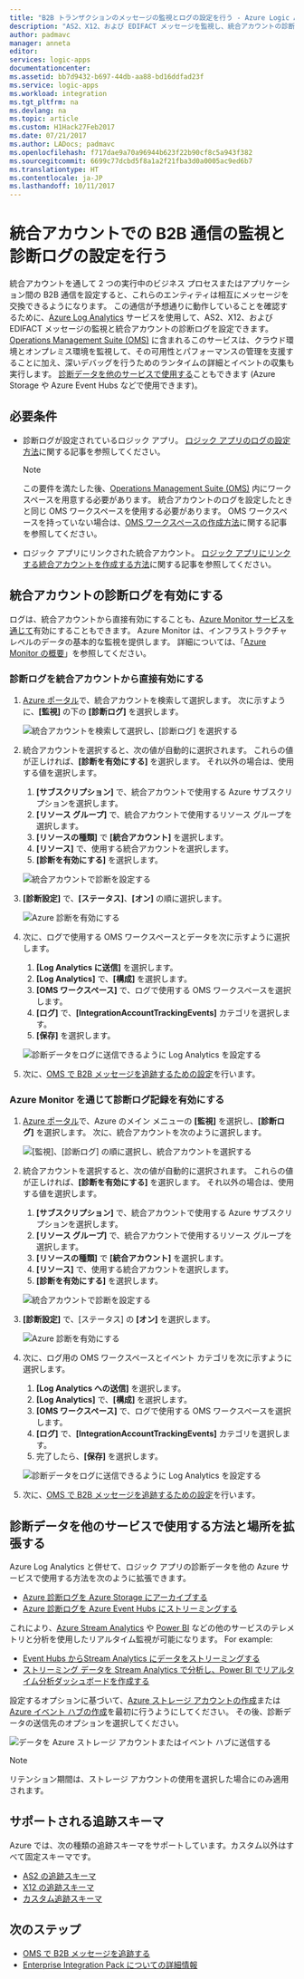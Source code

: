 ```yaml
---
title: "B2B トランザクションのメッセージの監視とログの設定を行う - Azure Logic Apps | Microsoft Docs"
description: "AS2、X12、および EDIFACT メッセージを監視し、統合アカウントの診断ログを開始します"
author: padmavc
manager: anneta
editor: 
services: logic-apps
documentationcenter: 
ms.assetid: bb7d9432-b697-44db-aa88-bd16ddfad23f
ms.service: logic-apps
ms.workload: integration
ms.tgt_pltfrm: na
ms.devlang: na
ms.topic: article
ms.custom: H1Hack27Feb2017
ms.date: 07/21/2017
ms.author: LADocs; padmavc
ms.openlocfilehash: f717dae9a70a96944b623f22b90cf8c5a943f382
ms.sourcegitcommit: 6699c77dcbd5f8a1a2f21fba3d0a0005ac9ed6b7
ms.translationtype: HT
ms.contentlocale: ja-JP
ms.lasthandoff: 10/11/2017
---
```

# <a name="monitor-and-set-up-diagnostics-logging-for-b2b-communication-in-integration-accounts"></a>統合アカウントでの B2B 通信の監視と診断ログの設定を行う

統合アカウントを通して 2 つの実行中のビジネス プロセスまたはアプリケーション間の B2B 通信を設定すると、これらのエンティティは相互にメッセージを交換できるようになります。 この通信が予想通りに動作していることを確認するために、[Azure Log Analytics](../log-analytics/log-analytics-overview.md) サービスを使用して、AS2、X12、および EDIFACT メッセージの監視と統合アカウントの診断ログを設定できます。 [Operations Management Suite (OMS)](../operations-management-suite/operations-management-suite-overview.md) に含まれるこのサービスは、クラウド環境とオンプレミス環境を監視して、その可用性とパフォーマンスの管理を支援することに加え、深いデバッグを行うためのランタイムの詳細とイベントの収集も実行します。 [診断データを他のサービスで使用する](#extend-diagnostic-data)こともできます (Azure Storage や Azure Event Hubs などで使用できます)。

## <a name="requirements"></a>必要条件

* 診断ログが設定されているロジック アプリ。 [ロジック アプリのログの設定方法](../logic-apps/logic-apps-monitor-your-logic-apps.md#azure-diagnostics)に関する記事を参照してください。

  > [!NOTE]
  > この要件を満たした後、[Operations Management Suite (OMS)](../operations-management-suite/operations-management-suite-overview.md) 内にワークスペースを用意する必要があります。 統合アカウントのログを設定したときと同じ OMS ワークスペースを使用する必要があります。 OMS ワークスペースを持っていない場合は、[OMS ワークスペースの作成方法](../log-analytics/log-analytics-get-started.md)に関する記事を参照してください。

* ロジック アプリにリンクされた統合アカウント。 [ロジック アプリにリンクする統合アカウントを作成する方法](../logic-apps/logic-apps-enterprise-integration-create-integration-account.md)に関する記事を参照してください。

## <a name="turn-on-diagnostics-logging-for-your-integration-account"></a>統合アカウントの診断ログを有効にする

ログは、統合アカウントから直接有効にすることも、[Azure Monitor サービスを通じて](#azure-monitor-service)有効にすることもできます。 Azure Monitor は、インフラストラクチャ レベルのデータの基本的な監視を提供します。 詳細については、「[Azure Monitor の概要](../monitoring-and-diagnostics/monitoring-overview-azure-monitor.md)」を参照してください。

### <a name="turn-on-diagnostics-logging-directly-from-your-integration-account"></a>診断ログを統合アカウントから直接有効にする

1. [Azure ポータル](https://portal.azure.com)で、統合アカウントを検索して選択します。 次に示すように、**[監視]** の下の **[診断ログ]** を選択します。

   ![統合アカウントを検索して選択し、[診断ログ] を選択する](media/logic-apps-monitor-b2b-message/integration-account-diagnostics.png)

2. 統合アカウントを選択すると、次の値が自動的に選択されます。 これらの値が正しければ、**[診断を有効にする]** を選択します。 それ以外の場合は、使用する値を選択します。

   1. **[サブスクリプション]** で、統合アカウントで使用する Azure サブスクリプションを選択します。
   2. **[リソース グループ]** で、統合アカウントで使用するリソース グループを選択します。
   3. **[リソースの種類]** で **[統合アカウント]** を選択します。 
   4. **[リソース]** で、使用する統合アカウントを選択します。 
   5. **[診断を有効にする]** を選択します。

   ![統合アカウントで診断を設定する](media/logic-apps-monitor-b2b-message/turn-on-diagnostics-integration-account.png)

3. **[診断設定]** で、**[ステータス]**、**[オン]** の順に選択します。

   ![Azure 診断を有効にする](media/logic-apps-monitor-b2b-message/turn-on-diagnostics-integration-account-2.png)

4. 次に、ログで使用する OMS ワークスペースとデータを次に示すように選択します。

   1. **[Log Analytics に送信]** を選択します。 
   2. **[Log Analytics]** で、**[構成]** を選択します。 
   3. **[OMS ワークスペース]** で、ログで使用する OMS ワークスペースを選択します。
   4. **[ログ]** で、**[IntegrationAccountTrackingEvents]** カテゴリを選択します。
   5. **[保存]** を選択します。

   ![診断データをログに送信できるように Log Analytics を設定する](media/logic-apps-monitor-b2b-message/send-diagnostics-data-log-analytics-workspace.png)

5. 次に、[OMS で B2B メッセージを追跡するための設定](../logic-apps/logic-apps-track-b2b-messages-omsportal.md)を行います。

<a name="azure-monitor-service"></a>

### <a name="turn-on-diagnostics-logging-through-azure-monitor"></a>Azure Monitor を通じて診断ログ記録を有効にする

1. [Azure ポータル](https://portal.azure.com)で、Azure のメイン メニューの **[監視]** を選択し、**[診断ログ]** を選択します。 次に、統合アカウントを次のように選択します。

   ![[監視]、[診断ログ] の順に選択し、統合アカウントを選択する](media/logic-apps-monitor-b2b-message/monitor-service-diagnostics-logs.png)

2. 統合アカウントを選択すると、次の値が自動的に選択されます。 これらの値が正しければ、**[診断を有効にする]** を選択します。 それ以外の場合は、使用する値を選択します。

   1. **[サブスクリプション]** で、統合アカウントで使用する Azure サブスクリプションを選択します。
   2. **[リソース グループ]** で、統合アカウントで使用するリソース グループを選択します。
   3. **[リソースの種類]** で **[統合アカウント]** を選択します。
   4. **[リソース]** で、使用する統合アカウントを選択します。
   5. **[診断を有効にする]** を選択します。

   ![統合アカウントで診断を設定する](media/logic-apps-monitor-b2b-message/turn-on-diagnostics-integration-account.png)

3. **[診断設定]** で、[ステータス] の **[オン]** を選択します。

   ![Azure 診断を有効にする](media/logic-apps-monitor-b2b-message/turn-on-diagnostics-integration-account-2.png)

4. 次に、ログ用の OMS ワークスペースとイベント カテゴリを次に示すように選択します。

   1. **[Log Analytics への送信]** を選択します。 
   2. **[Log Analytics]** で、**[構成]** を選択します。 
   3. **[OMS ワークスペース]** で、ログで使用する OMS ワークスペースを選択します。
   4. **[ログ]** で、**[IntegrationAccountTrackingEvents]** カテゴリを選択します。
   5. 完了したら、**[保存]** を選択します。

   ![診断データをログに送信できるように Log Analytics を設定する](media/logic-apps-monitor-b2b-message/send-diagnostics-data-log-analytics-workspace.png)

5. 次に、[OMS で B2B メッセージを追跡するための設定](../logic-apps/logic-apps-track-b2b-messages-omsportal.md)を行います。

## <a name="extend-how-and-where-you-use-diagnostic-data-with-other-services"></a>診断データを他のサービスで使用する方法と場所を拡張する

Azure Log Analytics と併せて、ロジック アプリの診断データを他の Azure サービスで使用する方法を次のように拡張できます。 

* [Azure 診断ログを Azure Storage にアーカイブする](../monitoring-and-diagnostics/monitoring-archive-diagnostic-logs.md)
* [Azure 診断ログを Azure Event Hubs にストリーミングする](../monitoring-and-diagnostics/monitoring-stream-diagnostic-logs-to-event-hubs.md) 

これにより、[Azure Stream Analytics](../stream-analytics/stream-analytics-introduction.md) や [Power BI](../log-analytics/log-analytics-powerbi.md) などの他のサービスのテレメトリと分析を使用したリアルタイム監視が可能になります。 For example:

* [Event Hubs からStream Analytics にデータをストリーミングする](../stream-analytics/stream-analytics-define-inputs.md)
* [ストリーミング データを Stream Analytics で分析し、Power BI でリアルタイム分析ダッシュボードを作成する](../stream-analytics/stream-analytics-power-bi-dashboard.md)

設定するオプションに基づいて、[Azure ストレージ アカウントの作成](../storage/common/storage-create-storage-account.md)または[Azure イベント ハブの作成](../event-hubs/event-hubs-create.md)を最初に行うようにしてください。 その後、診断データの送信先のオプションを選択してください。

![データを Azure ストレージ アカウントまたはイベント ハブに送信する](./media/logic-apps-monitor-b2b-message/storage-account-event-hubs.png)

> [!NOTE]
> リテンション期間は、ストレージ アカウントの使用を選択した場合にのみ適用されます。

## <a name="supported-tracking-schemas"></a>サポートされる追跡スキーマ

Azure では、次の種類の追跡スキーマをサポートしています。カスタム以外はすべて固定スキーマです。

* [AS2 の追跡スキーマ](../logic-apps/logic-apps-track-integration-account-as2-tracking-schemas.md)
* [X12 の追跡スキーマ](../logic-apps/logic-apps-track-integration-account-x12-tracking-schema.md)
* [カスタム追跡スキーマ](../logic-apps/logic-apps-track-integration-account-custom-tracking-schema.md)

## <a name="next-steps"></a>次のステップ

* [OMS で B2B メッセージを追跡する](../logic-apps/logic-apps-track-b2b-messages-omsportal.md "OMS で B2B メッセージを追跡する")
* [Enterprise Integration Pack についての詳細情報](../logic-apps/logic-apps-enterprise-integration-overview.md "Enterprise Integration Pack についての詳細情報")

